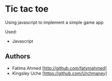 # Tic tac toe
Using javascript to implement a simple game app

Used:
- Javascript

## Authors

- Fatima Ahmed [http://github.com/fatymahmed]
- Kingsley Uche [https://github.com/Urchmaney]